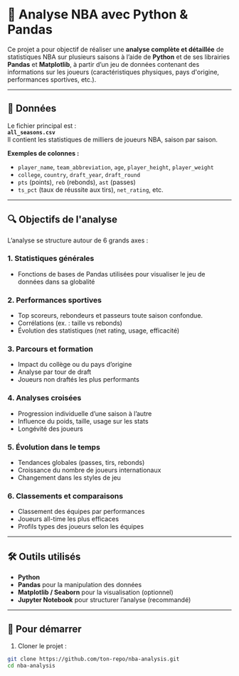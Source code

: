 # 🏀 Analyse NBA avec Python & Pandas

Ce projet a pour objectif de réaliser une **analyse complète et détaillée** de statistiques NBA sur plusieurs saisons à l’aide de **Python** et de ses librairies **Pandas** et **Matplotlib**, à partir d’un jeu de données contenant des informations sur les joueurs (caractéristiques physiques, pays d'origine, performances sportives, etc.).

---

## 📁 Données

Le fichier principal est :  
**`all_seasons.csv`**  
Il contient les statistiques de milliers de joueurs NBA, saison par saison.

**Exemples de colonnes :**

- `player_name`, `team_abbreviation`, `age`, `player_height`, `player_weight`
- `college`, `country`, `draft_year`, `draft_round`
- `pts` (points), `reb` (rebonds), `ast` (passes)
- `ts_pct` (taux de réussite aux tirs), `net_rating`, etc.

---

## 🔍 Objectifs de l'analyse

L’analyse se structure autour de 6 grands axes :

### 1. **Statistiques générales**
- Fonctions de bases de Pandas utilisées pour visualiser le jeu de données dans sa globalité

### 2. **Performances sportives**
- Top scoreurs, rebondeurs et passeurs toute saison confondue.
- Corrélations (ex. : taille vs rebonds)
- Évolution des statistiques (net rating, usage, efficacité)

### 3. **Parcours et formation**
- Impact du collège ou du pays d’origine
- Analyse par tour de draft
- Joueurs non draftés les plus performants

### 4. **Analyses croisées**
- Progression individuelle d’une saison à l’autre
- Influence du poids, taille, usage sur les stats
- Longévité des joueurs

### 5. **Évolution dans le temps**
- Tendances globales (passes, tirs, rebonds)
- Croissance du nombre de joueurs internationaux
- Changement dans les styles de jeu

### 6. **Classements et comparaisons**
- Classement des équipes par performances
- Joueurs all-time les plus efficaces
- Profils types des joueurs selon les équipes

---

## 🛠️ Outils utilisés

- **Python**
- **Pandas** pour la manipulation des données
- **Matplotlib / Seaborn** pour la visualisation (optionnel)
- **Jupyter Notebook** pour structurer l’analyse (recommandé)

---

## 🚀 Pour démarrer

1. Cloner le projet :
```bash
git clone https://github.com/ton-repo/nba-analysis.git
cd nba-analysis

